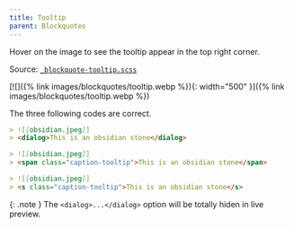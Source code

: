 ```yaml
---
title: Tooltip
parent: Blockquotes
---
```


Hover on the image to see the tooltip appear in the top right corner.

Source: [`_blockquote-tooltip.scss`](https://github.com/ElsaTam/obsidian-fancy-a-story/blob/main/snippets/editor/blockquotes/_blockquote-tooltip.scss)

[![]({% link images/blockquotes/tooltip.webp %}){: width="500" }]({% link images/blockquotes/tooltip.webp %})

The three following codes are correct.


```markdown
> ![[obsidian.jpeg]]
> <dialog>This is an obsidian stone</dialog>
```

```markdown
> ![[obsidian.jpeg]]
> <span class="caption-tooltip">This is an obsidian stone</span>
```

```markdown
> ![[obsidian.jpeg]]
> <s class="caption-tooltip">This is an obsidian stone</s>
```

{: .note }
The `<dialog>...</dialog>` option will be totally hiden in live preview.